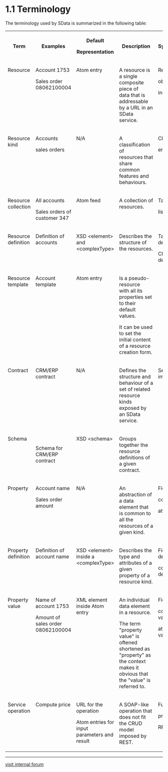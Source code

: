 # 1.1 Terminology

The terminology used by SData is summarized in the following table:

<table class="content" print-width="100%" width="100%">
<tbody>

<tr>

<th>

Term

</th>
<th>

Examples

</th>
<th>

Default

Representation

</th>
<th>

Description

</th>
<th>

Synonyms

</th>

</tr>

<tr>

<td valign="top">

Resource

</td>
<td valign="top">

Account 1753

Sales order 08062100004

</td>
<td valign="top">

Atom entry

</td>
<td valign="top">

A resource is a single composite piece of data&nbsp;that is addressable by a URL
in an SData service.

</td>
<td valign="top">

Record

object

instance

</td>

</tr>

<tr>

<td valign="top">

Resource kind

</td>
<td valign="top">

Accounts

sales orders

</td>
<td valign="top">

N/A

</td>
<td valign="top">

A classification of resources&nbsp;that share common features and behaviours.

</td>
<td valign="top">

Class

entity

</td>

</tr>

<tr>

<td valign="top">

Resource collection

</td>
<td valign="top">

All&nbsp;accounts

Sales orders of customer 347

</td>
<td valign="top">

Atom feed

</td>
<td valign="top">

A&nbsp;collection of resources.

</td>
<td valign="top">

Table

list

</td>

</tr>

<tr>

<td valign="top">

Resource definition

</td>
<td valign="top">

Definition of accounts

</td>
<td valign="top">

XSD &lt;element&gt; and &lt;complexType&gt;

</td>
<td valign="top">

Describes the structure of the resources.

</td>
<td valign="top">

Table definition

Class definition

</td>

</tr>

<tr>

<td valign="top">

Resource template

</td>
<td valign="top">

Account template

</td>
<td valign="top">

Atom entry

</td>
<td valign="top">

Is a pseudo-resource with&nbsp;all&nbsp;its properties set to their default values.

It can&nbsp;be used to set the initial content of a resource creation form.

</td>
<td valign="top"></td>

</tr>

<tr>

<td valign="top">

Contract

</td>
<td valign="top">

CRM/ERP contract

</td>
<td valign="top">

N/A

</td>
<td valign="top">

Defines the structure and behaviour of a set of related resource kinds
exposed by an SData service.

</td>
<td valign="top">

Service interface

</td>

</tr>

<tr>

<td valign="top">

Schema

</td>
<td>

Schema for CRM/ERP contract

</td>
<td valign="top">

XSD &lt;schema&gt;

</td>
<td valign="top">

Groups together the resource definitions of a given contract.

</td>
<td valign="top"></td>

</tr>

<tr>

<td valign="top">

Property

</td>
<td valign="top">

Account name

Sales order amount

</td>
<td valign="top">

N/A

</td>
<td valign="top">

An abstraction of a data element that is common to all the resources of a
given kind.

</td>
<td valign="top">

Field

column

attribute

</td>

</tr>

<tr>

<td valign="top">

Property definition

</td>
<td valign="top">

Definition of account name

</td>
<td valign="top">

XSD &lt;element&gt; inside a &lt;complexType&gt;

</td>
<td valign="top">

Describes the type and attributes of a given property of a resource kind.

</td>
<td valign="top">

Field definition

column definition

</td>

</tr>

<tr>

<td valign="top">

Property value

</td>
<td valign="top">

Name of account 1753

Amount of sales order 08062100004

</td>
<td valign="top">

XML element inside Atom entry

</td>
<td valign="top">

An individual data element in a resource.

The term "property value" is oftened shortened as "property" as the context
makes it obvious that the "value" is referred to.

</td>
<td valign="top">

Field value

column value

attribute value

</td>

</tr>

<tr>

<td valign="top">

Service operation

</td>
<td valign="top">

Compute price

</td>
<td valign="top">

URL for the operation

Atom entries for input parameters and result

</td>
<td valign="top">

A&nbsp;SOAP-like operation that does not fit the CRUD model imposed by REST.

</td>
<td valign="top">

Function

procedure

RPC

</td>

</tr>

</tbody>
</table>

* * *

[visit internal forum](http://sdata.showcase2.sage.com/InterOpForum/default.aspx)
